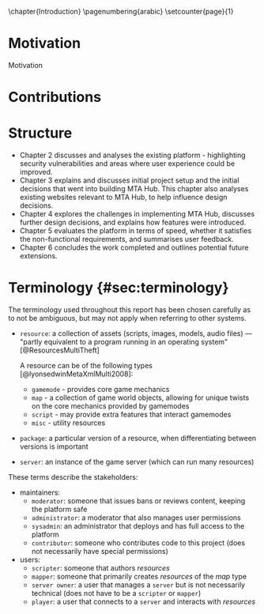 \chapter{Introduction}
\pagenumbering{arabic}
\setcounter{page}{1}

<!--
It should be 30 to 60 pages long, and preferably no shorter than 20 pages.
Appendices are in addition to this and you should place detail here which may be too much
or not strictly necessary when reading the relevant section.
-->

# Motivation

Motivation

# Contributions

# Structure

- Chapter 2 discusses and analyses the existing platform - highlighting security vulnerabilities and areas where user experience could be improved.
- Chapter 3 explains and discusses initial project setup and the initial decisions that went into building MTA Hub. This chapter also analyses existing websites relevant to MTA Hub, to help influence design decisions.
- Chapter 4 explores the challenges in implementing MTA Hub, discusses further design decisions, and explains how features were introduced.
- Chapter 5 evaluates the platform in terms of speed, whether it satisfies the non-functional requirements, and summarises user feedback.
- Chapter 6 concludes the work completed and outlines potential future extensions.

# Terminology {#sec:terminology}

The terminology used throughout this report has been chosen carefully as to not be ambiguous, but may not apply when referring to other systems.

- `resource`: a collection of assets (scripts, images, models, audio files) — "partly equivalent to a program running in an operating system" [@ResourcesMultiTheft]

    A resource can be of the following types [@lyonsedwinMetaXmlMulti2008]:

    - `gamemode` - provides core game mechanics
    - `map` - a collection of game world objects, allowing for unique twists on the core mechanics provided by gamemodes
    - `script` - may provide extra features that interact gamemodes
    - `misc` - utility resources
- `package`: a particular version of a resource, when differentiating between versions is important
- `server`: an instance of the game server (which can run many resources)

These terms describe the stakeholders:

- maintainers:
    - `moderator`: someone that issues bans or reviews content, keeping the platform safe
    - `administrator`: a moderator that also manages user permissions
    - `sysadmin`: an administrator that deploys and has full access to the platform
    - `contributor`: someone who contributes code to this project (does not necessarily have special permissions)
- users:
    - `scripter`: someone that authors _resources_
    - `mapper`: someone that primarily creates _resources_ of the _map_ type
    - `server owner`: a user that manages a `server` but is not necessarily technical (does not have to be a `scripter` or `mapper`)
    - `player`: a user that connects to a `server` and interacts with _resources_

